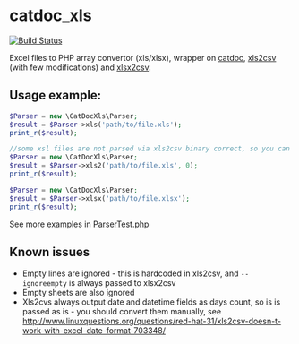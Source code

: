 # catdoc_xls

[![Build Status](https://travis-ci.org/caseycs/catdoc_xls.svg?branch=master)](https://travis-ci.org/caseycs/catdoc_xls)

Excel files to PHP array convertor (xls/xlsx), wrapper on [catdoc](https://github.com/petewarden/catdoc),
[xls2csv](https://pypi.python.org/pypi/xls2csv) (with few modifications) and [xlsx2csv](https://github.com/dilshod/xlsx2csv).

## Usage example:

```php
$Parser = new \CatDocXls\Parser;
$result = $Parser->xls('path/to/file.xls');
print_r($result);

//some xsl files are not parsed via xls2csv binary correct, so you can try python script
$Parser = new \CatDocXls\Parser;
$result = $Parser->xls2('path/to/file.xls', 0);
print_r($result);

$Parser = new \CatDocXls\Parser;
$result = $Parser->xlsx('path/to/file.xlsx');
print_r($result);
```

See more examples in [ParserTest.php](test/CatDocXls/Test/ParserTest.php)

## Known issues

* Empty lines are ignored - this is hardcoded in xls2csv, and `--ignoreempty` is always passed to xlsx2csv
* Empty sheets are also ignored
* Xls2cvs always output date and datetime fields as days count, so is is passed as is - you should convert them manually, see http://www.linuxquestions.org/questions/red-hat-31/xls2csv-doesn-t-work-with-excel-date-format-703348/
